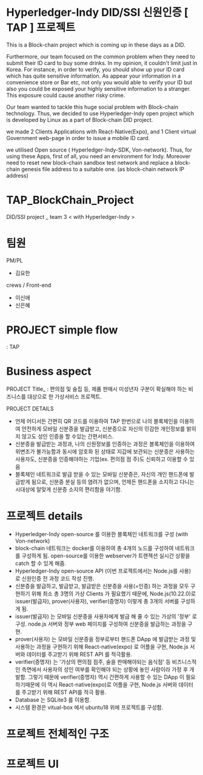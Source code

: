 # Hyperledger-Indy DID/SSI 신원인증 [ TAP ] 프로젝트 

This is a Block-chain project which is coming up in these days as a DID. 

 Furthermore, our team focused on the common problem when they need to submit their ID card to buy some drinks. In my opinion, it couldn't limit just in Korea.
 For instance, in order to verify, you should show up your ID card which has quite sensitive information. As appear your information in a convenience store or Bar etc, not only you would able to verify your ID but also you could be exposed your highly sensitive information to a stranger.
 This exposure could cause another risky crime. 

 Our team wanted to tackle this huge social problem with Block-chain technology. 
Thus, we decided to use Hyperledger-Indy open project which is developed by Linux as a part of Block-chain DID project.

we made 2 Clients Applications with React-Native(Expo), and 1 Client virtual Government web-page in order to issue a mobile ID card.

we utilised Open source ( Hyperledger-Indy-SDK, Von-network).
Thus, for using these Apps, first of all, you need an environment for Indy. Moreover need to reset new block-chain sandbox test network and replace a block-chain genesis file address to a suitable one. (as block-chain network IP address) 



# TAP_BlockChain_Project

 DID/SSI project _ team 3  < with Hyperledger-Indy >
 
# 팀원
PM/PL 

 - 김요한

crews / Front-end

 - 이신애
 - 신은혜
 
 
 
# PROJECT simple flow 
  : TAP 
 
  
# Business aspect

 PROJECT Title_ 
  : 편의점 및 술집 등, 제품 판매시 미성년자 구분이 확실해야 하는 비즈니스를 대상으로 한 가상서비스 프로젝트. 
 
 PROJECT DETAILS
   - 언제 어디서든 간편히 QR 코드를 이용하여 TAP 한번으로 나의 블록체인을 이용하여 안전하게 모바일 신분증을 발급받고, 신분증으로 자신의 민감한 개인정보를 밝히지 않고도 성인 인증을 할 수있는 간편서비스.
   - 신분증을 발급받는 과정과, 나의 신원정보를 인증하는 과정은 블록체인을 이용하여 위변조가 불가능함과 동시에 암호화 된 상태로 지갑에 보관되는 신분증은 사용하는 사용자도, 신분증을 인증해야하는 기업(ex.  편의점 점
     주)도 신뢰하고 이용할 수 있음 
   - 블록체인 네트워크로 발급 받을 수 있는 모바일 신분증은, 자신의 개인 핸드폰에 발급받게 됨으로, 신분증 분실 등의 염려가 없으며, 언제든 핸드폰을 소지하고 다니는 시대상에 알맞게 신분증 소지의 편리함을 야기함.
 
 


# 프로젝트 details
   - Hyperledger-Indy open-source 를 이용한 블록체인 네트워크를 구성 (with Von-network) 
   - block-chain 네트워크는 docker를 이용하여 총 4개의 노드를 구성하여 네트워크를 구성하게 됨. open-source를 이용한 webserver가 트랜젝션 실시간 상황을 catch 할 수 있게 해줌.
   - Hyperledger-Indy open-source API (이번 프로젝트에서는 Node.js를 사용) 로 신원인증 전 과정 코드 작성 진행.
   - 신분증을 발급하고, 발급받고, 발급받은 신분증을 사용(=인증) 하는 과정을 모두 구현하기 위해 최소 총 3명의 가상 Clients 가 필요했기 때문에,
     Node.js(10.22.0)로 issuer(발급자), prover(사용자), verifier(증명자) 이렇게 총 3개의 서버를 구성하게 됨.
   - issuer(발급자) 는 모바일 신분증을 사용자에게 발급 해 줄 수 있는 가상의 '정부' 로 구성. node.js 서버와 정부 web 페이지를 구성하여 신분증을 발급하는 과정을 구현.
   - prover(사용자) 는 모바일 신분증을 정부로부터 핸드폰 DApp 에 발급받는 과정 및 사용하는 과정을 구현하기 위해 React-native(expo) 로 어플을 구현, Node.js 서버와 데이터를 주고받기 위해 REST API 
     를 적극활용.
   - verifier(증명자) 는 '가상의 편의점 점주, 술을 판매해야되는 음식점' 등 비즈니스적인 측면에서 사용자의 성인 여부를 확인해야 되는 상황에 놓인 사람이라 가정 후 개발함. 
     그렇기 때문에 verifier(증명자) 역시 간편하게 사용할 수 있는 DApp 이 필요하기때문에 이 역시 React-native(expo)로 어플을 구현, Node.js 서버와 데이터를 주고받기 위해 REST API를 적극 활용.
   - Database 는 SQLite3 를 이용함.
   - 시스템 환경은 vitual-box 에서 ubuntu18 위에 프로젝트를 구성함.
   

# 프로젝트 전체적인 구조


# 프로젝트 UI
   
 


